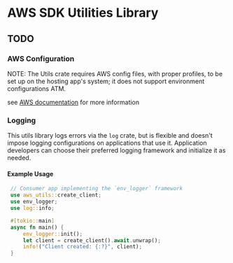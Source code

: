 # AWS SDK Utilities Library

## TODO

### AWS Configuration

NOTE: The Utils crate requires AWS config files, with proper profiles, to be set up on the hosting app's system; it does not support environment configurations ATM.

see [AWS documentation](https://docs.aws.amazon.com/sdkref/latest/guide/file-format.html) for more information

### Logging

This utils library logs errors via the `log` crate, but is flexible and doesn't impose logging configurations on applications that use it. Application developers can choose their preferred logging framework and initialize it as needed.

#### Example Usage
```rust
 // Consumer app implementing the `env_logger` framework
 use aws_utils::create_client;
 use env_logger;
 use log::info;

 #[tokio::main]
 async fn main() {
     env_logger::init();
     let client = create_client().await.unwrap();
     info!("Client created: {:?}", client);
 }
```
